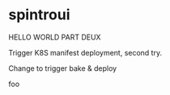 # spintroui


HELLO WORLD PART DEUX


Trigger K8S manifest deployment, second try.

Change to trigger bake & deploy

foo

